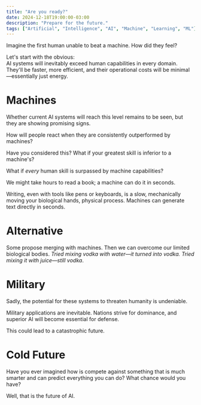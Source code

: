 ```yaml
---
title: "Are you ready?"
date: 2024-12-18T19:00:00-03:00 
description: "Prepare for the future."
tags: ["Artificial", "Intelligence", "AI", "Machine", "Learning", "ML"]
---
```



Imagine the first human unable to beat a machine. How did they feel?

Let's start with the obvious:  
AI systems will inevitably exceed human capabilities in every domain. They'll be faster, more efficient, and their operational costs will be minimal—essentially just energy.


# Machines

Whether current AI systems will reach this level remains to be seen, but they are showing promising signs.

How will people react when they are consistently outperformed by machines?

Have you considered this? What if your greatest skill is inferior to a machine's?

What if *every* human skill is surpassed by machine capabilities?

We might take hours to read a book; a machine can do it in seconds.

Writing, even with tools like pens or keyboards, is a slow, mechanically moving your biological hands, physical process. Machines can generate text directly in seconds.

# Alternative

Some propose merging with machines. Then we can overcome our limited biological bodies. *Tried mixing vodka with water—it turned into vodka. Tried mixing it with juice—still vodka*. 

# Military

Sadly, the potential for these systems to threaten humanity is undeniable.

Military applications are inevitable.  Nations strive for dominance, and superior AI will become essential for defense.

This could lead to a catastrophic future.

# Cold Future

Have you ever imagined how is compete against something that is much smarter and can predict everything you can do?
What chance would you have?

Well, that is the future of AI.
